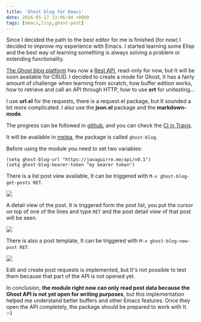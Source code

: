 ```yaml
---
title: 'Ghost blog for Emacs'
date: 2016-05-17 13:06:04 +0000
tags: [emacs,lisp,ghost-post]
---
```

Since I decided the path to the best editor for me is finished (for now) I decided to improve my experience with Emacs. I started learning some Elisp and the best way of learning something is always solving a problem or extending functionality.

[The Ghost blog platform](https://ghost.org/) has now a [Rest API](https://api.ghost.org/), read-only for now, but It will be soon available for CRUD. I decided to create a mode for Ghost, It has a fairly amount of challenge when learning from scratch, how buffer edition works, how to retrieve and call an API through HTTP, how to use **ert** for unitesting...

I use **url.el** for the requests, there is a request.el package, but It sounded a bit more complicated. I also use the **json.el** package and the **markdown-mode**.

The progress can be followed in [github](https://github.com/javaguirre/ghost-blog-emacs), and you can check the [CI in Travis](https://travis-ci.org/javaguirre/ghost-blog-emacs).

It will be available in [melpa](https://github.com/melpa/melpa/pull/3900), the package is called `ghost-blog`.

Before using the module you need to set two variables:

```
(setq ghost-blog-url "https://javaguirre.me/api/v0.1")
(setq ghost-blog-bearer-token "my bearer token")
```

There is a list post view available, It can be triggered with `M-x ghost-blog-get-posts RET`.

![](/content/images/2016/05/Screen-Shot-2016-05-17-at-15-07-17.png)

A detail view of the post. It is triggered form the post list, you put the cursor on top of one of the lines and type `RET` and the post detail view of that post will be seen.

![](/content/images/2016/05/Screen-Shot-2016-05-17-at-15-08-40.png)

There is also a post template, It can be triggered with `M-x ghost-blog-new-post RET`.

![](/content/images/2016/05/Screen-Shot-2016-05-12-at-15-40-14.png)

Edit and create post requests is implemented, but It's not possible to test them because that part of the API is not opened yet.

In conclusion, **the module right now can only read post data because the Ghost API is not yet open for writing purposes**, but this implementation helped me understand better buffers and other Emacs features. Once they open the API completely, the package should be prepared to work with It. :-)






